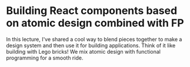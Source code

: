 # Building React components based on atomic design combined with FP

In this lecture, I've shared a cool way to blend pieces together to make a design system and then use it for building applications. Think of it like building with Lego bricks! We mix atomic design with functional programming for a smooth ride.
